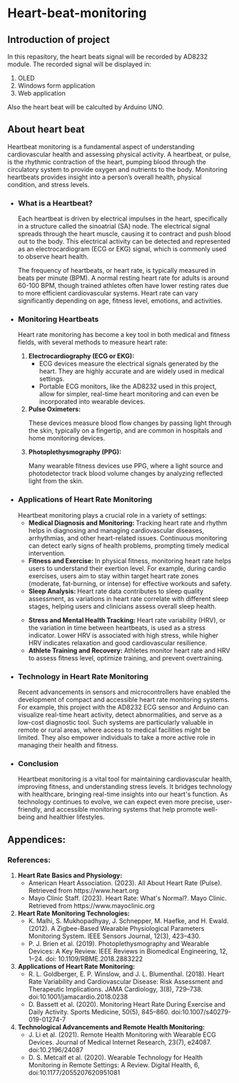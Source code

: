<h1>Heart-beat-monitoring</h1>
<div>
  <h2>Introduction of project</h2>
  <p>
    In this repasitory, the heart beats signal will be recorded by AD8232 module. The recorded signal will be displayed in:
    <ol>
      <li>OLED</li>
      <li>Windows form application</li>
      <li>Web application</li>
    </ol>
    Also the heart beat will be calculted by Arduino UNO. 
  </p>
</div>
<div>
  <h2>About heart beat</h2>
  <p>
    Heartbeat monitoring is a fundamental aspect of understanding cardiovascular health and assessing physical activity. A heartbeat, or pulse, is the rhythmic contraction of the heart, pumping blood through the circulatory system to provide oxygen and nutrients to the body. Monitoring heartbeats provides insight into a person’s overall health, physical condition, and stress levels.
  </p>
  <ul>
    <li>
      <h3>What is a Heartbeat?</h3>
      <p>Each heartbeat is driven by electrical impulses in the heart, specifically in a structure called the sinoatrial (SA) node. The electrical signal spreads through the heart muscle, causing it to contract and push blood out to the body. This electrical activity can be detected and represented as an electrocardiogram (ECG or EKG) signal, which is commonly used to observe heart health.

The frequency of heartbeats, or heart rate, is typically measured in beats per minute (BPM). A normal resting heart rate for adults is around 60-100 BPM, though trained athletes often have lower resting rates due to more efficient cardiovascular systems. Heart rate can vary significantly depending on age, fitness level, emotions, and activities.</p>
    </li>
    <li>
      <h3>Monitoring Heartbeats</h3>
      <p>Heart rate monitoring has become a key tool in both medical and fitness fields, with several methods to measure heart rate:
        <ol>
          <li><b>Electrocardiography (ECG or EKG):</b>
            <ul>
              <li>ECG devices measure the electrical signals generated by the heart. They are highly accurate and are widely used in medical settings.</li>
              <li>Portable ECG monitors, like the AD8232 used in this project, allow for simpler, real-time heart monitoring and can even be incorporated into wearable devices.</li>
            </ul>
          </li>
          <li><b>Pulse Oximeters:</b>
            <p>These devices measure blood flow changes by passing light through the skin, typically on a fingertip, and are common in hospitals and home monitoring devices.</p>
          </li>
          <li><b>Photoplethysmography (PPG):</b>
            <p>Many wearable fitness devices use PPG, where a light source and photodetector track blood volume changes by analyzing reflected light from the skin.</p>
          </li>
        </ol>
      </p>
    </li>
    <li>
      <h3>Applications of Heart Rate Monitoring</h3>
      Heartbeat monitoring plays a crucial role in a variety of settings:
      <ul>
        <li><b>Medical Diagnosis and Monitoring: </b>Tracking heart rate and rhythm helps in diagnosing and managing cardiovascular diseases, arrhythmias, and other heart-related issues. Continuous monitoring can detect early signs of health problems, prompting timely medical intervention.</li>
        <li><b>Fitness and Exercise: </b>In physical fitness, monitoring heart rate helps users to understand their exertion level. For example, during cardio exercises, users aim to stay within target heart rate zones (moderate, fat-burning, or intense) for effective workouts and safety.</li>
        <li><b>Sleep Analysis: </b>Heart rate data contributes to sleep quality assessment, as variations in heart rate correlate with different sleep stages, helping users and clinicians assess overall sleep health.

</li>
        <li><b>Stress and Mental Health Tracking: </b>Heart rate variability (HRV), or the variation in time between heartbeats, is used as a stress indicator. Lower HRV is associated with high stress, while higher HRV indicates relaxation and good cardiovascular resilience.

</li>
        <li><b>Athlete Training and Recovery: </b>Athletes monitor heart rate and HRV to assess fitness level, optimize training, and prevent overtraining.</li>
      </ul>
    </li>
    <li>
      <h3>Technology in Heart Rate Monitoring</h3>
      <p>
        Recent advancements in sensors and microcontrollers have enabled the development of compact and accessible heart rate monitoring systems. For example, this project with the AD8232 ECG sensor and Arduino can visualize real-time heart activity, detect abnormalities, and serve as a low-cost diagnostic tool. Such systems are particularly valuable in remote or rural areas, where access to medical facilities might be limited. They also empower individuals to take a more active role in managing their health and fitness.
      </p>
    </li>
    <li>
      <h3>Conclusion</h3>
      <p>Heartbeat monitoring is a vital tool for maintaining cardiovascular health, improving fitness, and understanding stress levels. It bridges technology with healthcare, bringing real-time insights into our heart's function. As technology continues to evolve, we can expect even more precise, user-friendly, and accessible monitoring systems that help promote well-being and healthier lifestyles.</p>
    </li>
  </ul>
</div>
<div>
  <h2>Appendices:</h2>
  <h3>References:</h3>
  <ol>
    <li><b>Heart Rate Basics and Physiology:</b><ul>
      <li>American Heart Association. (2023). All About Heart Rate (Pulse). Retrieved from https://www.heart.org</li>
      <li>Mayo Clinic Staff. (2023). Heart Rate: What's Normal?. Mayo Clinic. Retrieved from https://www.mayoclinic.org</li>
    </ul></li>
    <li><b>Heart Rate Monitoring Technologies:</b><ul>
      <li>K. Malhi, S. Mukhopadhyay, J. Schnepper, M. Haefke, and H. Ewald. (2012). A Zigbee-Based Wearable Physiological Parameters Monitoring System. IEEE Sensors Journal, 12(3), 423–430.</li>
      <li>P. J. Brien et al. (2019). Photoplethysmography and Wearable Devices: A Key Review. IEEE Reviews in Biomedical Engineering, 12, 1–24. doi: 10.1109/RBME.2018.2883222</li>
    </ul></li>
    <li><b>Applications of Heart Rate Monitoring:</b><ul>
      <li>R. L. Goldberger, E. P. Winslow, and J. L. Blumenthal. (2018). Heart Rate Variability and Cardiovascular Disease: Risk Assessment and Therapeutic Implications. JAMA Cardiology, 3(8), 729–738. doi:10.1001/jamacardio.2018.0238</li>
      <li>D. Bassett et al. (2020). Monitoring Heart Rate During Exercise and Daily Activity. Sports Medicine, 50(5), 845–860. doi:10.1007/s40279-019-01274-7
</li>
    </ul></li>
    <li><b>Technological Advancements and Remote Health Monitoring:</b><ul>
      <li>J. Li et al. (2021). Remote Health Monitoring with Wearable ECG Devices. Journal of Medical Internet Research, 23(7), e24087. doi:10.2196/24087</li>
      <li>D. S. Metcalf et al. (2020). Wearable Technology for Health Monitoring in Remote Settings: A Review. Digital Health, 6, doi:10.1177/2055207620951081</li>
    </ul></li>
  </ol>
</div>
